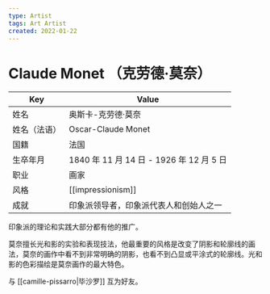 ```yaml
---
type: Artist
tags: Art Artist
created: 2022-01-22
---
```


# Claude Monet （克劳德·莫奈）

| Key          | Value                                    |
| ------------ | ---------------------------------------- |
| 姓名         | 奥斯卡-克劳德·莫奈                       |
| 姓名（法语） | Oscar-Claude Monet                       |
| 国籍         | 法国                                     |
| 生卒年月     | 1840 年 11 月 14 日 - 1926 年 12 月 5 日 |
| 职业         | 画家                                     |
| 风格         | [[impressionism]]                        |
| 成就         | 印象派领导者，印象派代表人和创始人之一   |

印象派的理论和实践大部分都有他的推广。

莫奈擅长光和影的实验和表现技法，他最重要的风格是改变了阴影和轮廓线的画法，莫奈的画作中看不到非常明确的阴影，也看不到凸显或平涂式的轮廓线。光和影的色彩描绘是莫奈画作的最大特色。

与 [[camille-pissarro|毕沙罗]] 互为好友。
